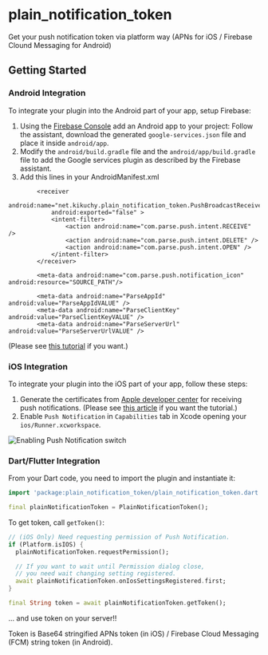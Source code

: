 # plain_notification_token

Get your push notification token via platform way (APNs for iOS &#x2F; Firebase Clound Messaging for Android)

## Getting Started

### Android Integration

To integrate your plugin into the Android part of your app, setup Firebase:

1. Using the [Firebase Console](https://console.firebase.google.com/) add an Android app to your project:
Follow the assistant, download the generated `google-services.json` file and place it inside `android/app`.
2. Modify the `android/build.gradle` file and the `android/app/build.gradle` file to add the Google services plugin as described by the Firebase assistant.
3. Add this lines in your AndroidManifest.xml
```
        <receiver
            android:name="net.kikuchy.plain_notification_token.PushBroadcastReceiver"
            android:exported="false" >
            <intent-filter>
                <action android:name="com.parse.push.intent.RECEIVE" />
                <action android:name="com.parse.push.intent.DELETE" />
                <action android:name="com.parse.push.intent.OPEN" />
            </intent-filter>
        </receiver>

        <meta-data android:name="com.parse.push.notification_icon" android:resource="SOURCE_PATH"/>

        <meta-data android:name="ParseAppId" android:value="ParseAppIdVALUE" />
        <meta-data android:name="ParseClientKey" android:value="ParseClientKeyVALUE" />
        <meta-data android:name="ParseServerUrl" android:value="ParseServerUrlVALUE" />
```

(Please see [this tutorial](https://firebase.google.com/docs/android/setup) if you want.)

### iOS Integration

To integrate your plugin into the iOS part of your app, follow these steps:

1. Generate the certificates from [Apple developer center](https://developer.apple.com/account) for receiving push notifications. (Please see [this article](https://medium.com/@ankushaggarwal/generate-apns-certificate-for-ios-push-notifications-85e4a917d522) if you want the tutorial.)
2. Enable `Push Notification` in `Capabilities` tab in Xcode opening your `ios/Runner.xcworkspace`.

![Enabling Push Notification switch](art/enable_push_notification.png)


### Dart/Flutter Integration

From your Dart code, you need to import the plugin and instantiate it:

```dart
import 'package:plain_notification_token/plain_notification_token.dart';

final plainNotificationToken = PlainNotificationToken();
```

To get token, call `getToken()`:

```dart
// (iOS Only) Need requesting permission of Push Notification.
if (Platform.isIOS) {
  plainNotificationToken.requestPermission();

  // If you want to wait until Permission dialog close,
  // you need wait changing setting registered.
  await plainNotificationToken.onIosSettingsRegistered.first;
}

final String token = await plainNotificationToken.getToken();
```

... and use token on your server!!

Token is Base64 stringified APNs token (in iOS) / Firebase Cloud Messaging (FCM) string token (in Android).
